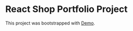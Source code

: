 # React Shop Portfolio Project

This project was bootstrapped with [Demo](https://Alex-Deina.github.io/React-Shop).

